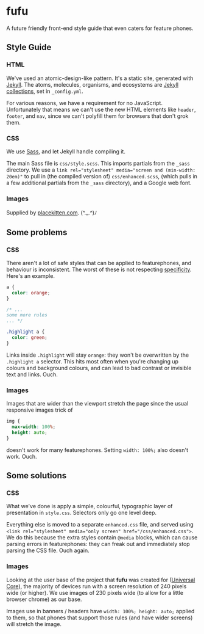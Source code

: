 # fufu

A future friendly front-end style guide that even caters for feature phones.

## Style Guide

### HTML

We've used an atomic-design-like pattern. It's a static site, generated with [Jekyll](http://jekyllrb.com/). The atoms, molecules, organisms, and ecosystems are [Jekyll collections](http://jekyllrb.com/docs/collections/), set in `_config.yml`. 

For various reasons, we have a requirement for no JavaScript. Unfortunately that means we can't use the new HTML elements like `header`, `footer`, and `nav`, since we can't polyfill them for browsers that don't grok them.

### CSS

We use [Sass](http://sass-lang.com/), and let Jekyll handle compiling it.

The main Sass file is `css/style.scss`. This imports partials from the `_sass` directory. We use a `link rel="stylesheet" media="screen and (min-width: 20em)"` to pull in (the compiled version of) `css/enhanced.scss`, (which pulls in a few additional partials from the `_sass` directory), and a Google web font.

### Images

Supplied by [placekitten.com](https://placekitten.com/). (^._.^)ﾉ

## Some problems

### CSS

There aren't a lot of safe styles that can be applied to featurephones, and behaviour is inconsistent. The worst of these is not respecting [specificity](https://developer.mozilla.org/en-US/docs/Web/CSS/Specificity). Here's an example.

```css
a {
  color: orange;
}

/* ...
some more rules
... */

.highlight a {
  color: green;
}
```

Links inside `.highlight` will stay `orange`: they won't be overwritten by the `.highlight a` selector. This hits most often when you're changing up colours and background colours, and can lead to bad contrast or invisible text and links. Ouch.

### Images

Images that are wider than the viewport stretch the page since the usual responsive images trick of

```css
img {
  max-width: 100%;
  height: auto;
}
```

doesn't work for many featurephones. Setting `width: 100%;` also doesn't work. Ouch.

## Some solutions

### CSS

What we've done is apply a simple, colourful, typographic layer of presentation in `style.css`. Selectors only go one level deep.

Everything else is moved to a separate `enhanced.css` file, and served using `<link rel="stylesheet" media="only screen" href="/css/enhanced.css">`. We do this because the extra styles contain `@media` blocks, which can cause parsing errors in featurephones: they can freak out and immediately stop parsing the CSS file. Ouch again.

### Images

Looking at the user base of the project that **fufu** was created for ([Universal Core](http://docs.unicore.io/)), the majority of devices run with a screen resolution of 240 pixels wide (or higher). We use images of 230 pixels wide (to allow for a little browser chrome) as our base.

Images use in banners / headers have `width: 100%; height: auto;` applied to them, so that phones that support those rules (and have wider screens) will stretch the image.